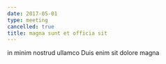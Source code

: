 ```yaml
---
date: 2017-05-01
type: meeting
cancelled: true
title: magna sunt et officia sit
---
```

in minim nostrud ullamco Duis enim sit dolore magna